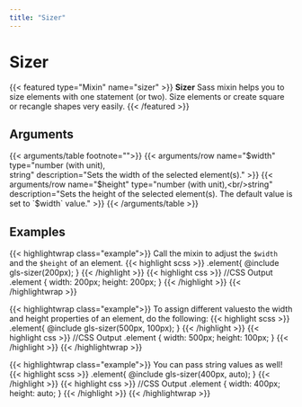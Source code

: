 ```yaml
---
title: "Sizer"
---
```


# Sizer

{{< featured type="Mixin" name="sizer" >}}
**Sizer** Sass mixin helps you to size elements with one statement (or two). Size elements or create square or recangle shapes very easily.
{{< /featured >}}

## Arguments

{{< arguments/table footnote="">}}
    {{< arguments/row name="$width" type="number (with unit),<br/>string" description="Sets the width of the selected element(s)." >}}
    {{< arguments/row name="$height" type="number (with unit),<br/>string" description="Sets the height of the selected element(s). The default value is set to `$width` value." >}}
{{< /arguments/table >}}

## Examples

{{< highlightwrap class="example">}}
Call the mixin to adjust the `$width` and the `$height` of an element.
{{< highlight scss >}}
.element{
    @include gls-sizer(200px);
}
{{< /highlight >}}
{{< highlight css >}}
//CSS Output
.element {
    width: 200px;
    height: 200px;
}
{{< /highlight >}}
{{< /highlightwrap >}}

{{< highlightwrap class="example">}}
To assign different values ​​to the width and height properties of an element, do the following:
{{< highlight scss >}}
.element{
    @include gls-sizer(500px, 100px);
}
{{< /highlight >}}
{{< highlight css >}}
//CSS Output
.element {
    width: 500px;
    height: 100px;
}
{{< /highlight >}}
{{< /highlightwrap >}}

{{< highlightwrap class="example">}}
You can pass string values as well!
{{< highlight scss >}}
.element{
    @include gls-sizer(400px, auto);
}
{{< /highlight >}}
{{< highlight css >}}
//CSS Output
.element {
    width: 400px;
    height: auto;
}
{{< /highlight >}}
{{< /highlightwrap >}}

